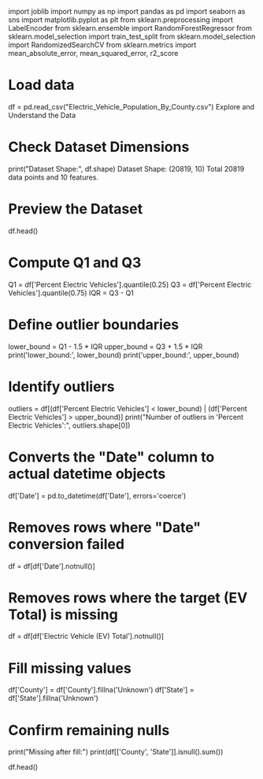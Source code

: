 import joblib
import numpy as np
import pandas as pd
import seaborn as sns
import matplotlib.pyplot as plt
from sklearn.preprocessing import LabelEncoder
from sklearn.ensemble import RandomForestRegressor
from sklearn.model_selection import train_test_split
from sklearn.model_selection import RandomizedSearchCV
from sklearn.metrics import mean_absolute_error, mean_squared_error, r2_score
# Load data
df = pd.read_csv("Electric_Vehicle_Population_By_County.csv")
Explore and Understand the Data
# Check Dataset Dimensions
print("Dataset Shape:", df.shape)
Dataset Shape: (20819, 10)
Total 20819 data points and 10 features.

# Preview the Dataset
df.head()
# Compute Q1 and Q3
Q1 = df['Percent Electric Vehicles'].quantile(0.25)
Q3 = df['Percent Electric Vehicles'].quantile(0.75)
IQR = Q3 - Q1

# Define outlier boundaries
lower_bound = Q1 - 1.5 * IQR
upper_bound = Q3 + 1.5 * IQR
print('lower_bound:', lower_bound)
print('upper_bound:', upper_bound)

# Identify outliers
outliers = df[(df['Percent Electric Vehicles'] < lower_bound) | (df['Percent Electric Vehicles'] > upper_bound)]
print("Number of outliers in 'Percent Electric Vehicles':", outliers.shape[0])
# Converts the "Date" column to actual datetime objects
df['Date'] = pd.to_datetime(df['Date'], errors='coerce')

# Removes rows where "Date" conversion failed
df = df[df['Date'].notnull()]

# Removes rows where the target (EV Total) is missing
df = df[df['Electric Vehicle (EV) Total'].notnull()]

# Fill missing values
df['County'] = df['County'].fillna('Unknown')
df['State'] = df['State'].fillna('Unknown')

# Confirm remaining nulls
print("Missing after fill:")
print(df[['County', 'State']].isnull().sum())

df.head()
